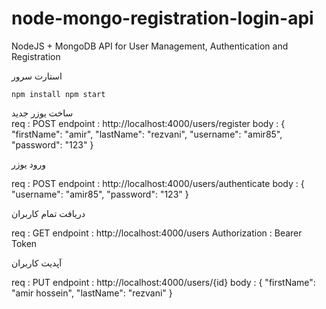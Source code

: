 # node-mongo-registration-login-api

NodeJS + MongoDB API for User Management, Authentication and Registration


استارت سرور 

`npm install
npm start
`



ساخت یوزر جدید 
<br>
req : POST
endpoint : http://localhost:4000/users/register
body : {
    "firstName": "amir",
    "lastName": "rezvani",
    "username": "amir85",
    "password": "123"
}

ورود یوزر

req : POST
endpoint : http://localhost:4000/users/authenticate
body : {
    "username": "amir85",
    "password": "123"
}

دریافت تمام کاربران

req : GET
endpoint : http://localhost:4000/users
Authorization : Bearer Token

آپدیت کاربران

req : PUT
endpoint : http://localhost:4000/users/{id}
body : {
    "firstName": "amir hossein",
    "lastName": "rezvani"
}

